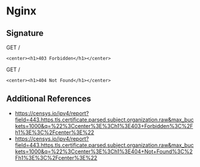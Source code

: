 # Nginx

## Signature

GET /

```
<center><h1>403 Forbidden</h1></center>
```

GET /

```
<center><h1>404 Not Found</h1></center>
```

## Additional References

- https://censys.io/ipv4/report?field=443.https.tls.certificate.parsed.subject.organization.raw&max_buckets=1000&q=%22%3Ccenter%3E%3Ch1%3E403+Forbidden%3C%2Fh1%3E%3C%2Fcenter%3E%22
- https://censys.io/ipv4/report?field=443.https.tls.certificate.parsed.subject.organization.raw&max_buckets=1000&q=%22%3Ccenter%3E%3Ch1%3E404+Not+Found%3C%2Fh1%3E%3C%2Fcenter%3E%22